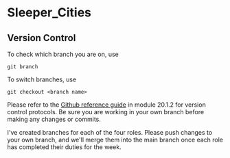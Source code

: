 # Sleeper_Cities
## Version Control
To check which branch you are on, use 
```
git branch
```

To switch branches, use
```
git checkout <branch name>
```

Please refer to the [Github reference guide](https://courses.bootcampspot.com/courses/546/pages/20-dot-1-2-build-your-foundation?module_item_id=147062) in module 20.1.2 for version control protocols.  Be sure you are working in your own branch before making any changes or commits.

I've created branches for each of the four roles.  Please push changes to your own branch, and we'll merge them into the main branch once each role has completed their duties for the week.